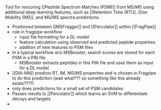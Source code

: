 Tool for rescoring [[Peptide Spectrum Matches (PSM)]] from MS/MS using additional deep learning features, such as [[Retention Time (RT)]], [[Ion Mobility (IM)]], and MS/MS spectra predictions.
- Positioned between [[MSFragger]] and [[Percolator]] within [[FragPipe]]
- role in fragpipe workflow
	- input file formatting for a DL model
	- feature calculation using observed and predicted peptide properties
	- addition of new features to PSM files
- In a typical workflow w/o MSBooster, search scores are stored for each PSM in a PIN file
	- MSBooster extracts peptides in this PIN file and uses them as input for a DL model
- [[DIA-NN]] predicts RT, IM, MS/MS properties and is chosen in Fragpipe to do this prediction (wait what??? so something like this already exists????)
- only does predictions for a small set of PSM candidates
- Passes results to [[Percolator]] which learns an SVM to differentiate decoys and targets
- 